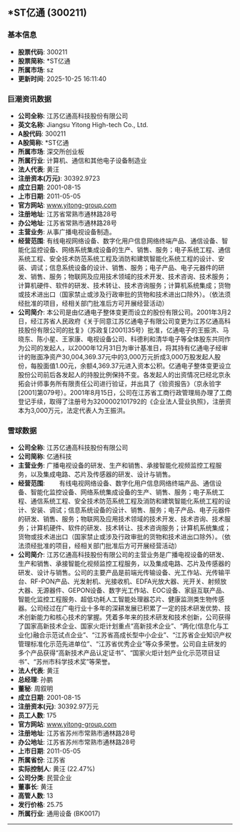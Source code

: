 ## *ST亿通 (300211)

### 基本信息

- **股票代码**: 300211
- **股票简称**: *ST亿通
- **所属市场**: sz
- **更新时间**: 2025-10-25 16:11:40

### 巨潮资讯数据

- **公司全称**: 江苏亿通高科技股份有限公司
- **英文名称**: Jiangsu Yitong High-tech Co., Ltd.
- **A股代码**: 300211
- **A股简称**: *ST亿通
- **所属市场**: 深交所创业板
- **所属行业**: 计算机、通信和其他电子设备制造业
- **法人代表**: 黄汪
- **注册资本(万元)**: 30392.9723
- **成立日期**: 2001-08-15
- **上市日期**: 2011-05-05
- **官方网站**: www.yitong-group.com
- **注册地址**: 江苏省常熟市通林路28号
- **办公地址**: 江苏省常熟市通林路28号
- **主营业务**: 从事广播电视设备制造。
- **经营范围**: 有线电视网络设备、数字化用户信息网络终端产品、通信设备、智能化监控设备、网络系统集成设备的生产、销售、服务；电子系统工程、通信系统工程、安全技术防范系统工程及消防和建筑智能化系统工程的设计、安装、调试；信息系统设备的设计、销售、服务；电子产品、电子元器件的研发、销售、服务；物联网及应用技术领域的技术开发、技术咨询、技术服务；计算机硬件、软件的研发、技术转让、技术咨询服务；计算机系统集成；货物或技术进出口（国家禁止或涉及行政审批的货物和技术进出口除外）。（依法须经批准的项目，经相关部门批准后方可开展经营活动）
- **公司简介**: 本公司是由亿通电子整体变更而设立的股份有限公司。2001年3月2日，经江苏省人民政府《关于同意江苏亿通电子有限公司变更为江苏亿通高科技股份有限公司的批复》（苏政复[2001]35号）批准，亿通电子的王振洪、马晓东、陈小星、王家康、电视设备公司、科德利和清华电子等全体股东共同作为公司的发起人，以2000年12月31日为审计基准日，将其持有亿通电子经审计的账面净资产30,004,369.37元中的3,000万元折成3,000万股发起人股份，每股面值1.00元，余额4,369.37元进入资本公积。亿通电子整体变更设立股份公司前后各发起人的持股比例保持不变。各发起人的出资情况已经北京永拓会计师事务所有限责任公司进行验证，并出具了《验资报告》（京永验字[2001]第079号）。2001年8月15日，公司在江苏省工商行政管理局办理了工商登记手续，取得了注册号为3200002101792的《企业法人营业执照》，注册资本为3,000万元，法定代表人为王振洪。

### 雪球数据

- **公司全称**: 江苏亿通高科技股份有限公司
- **公司简称**: 亿通科技
- **主营业务**: 广播电视设备的研发、生产和销售、承接智能化视频监控工程服务，以及集成电路、芯片及传感器的研发、设计与销售。
- **经营范围**: 　　有线电视网络设备、数字化用户信息网络终端产品、通信设备、智能化监控设备、网络系统集成设备的生产、销售、服务；电子系统工程、通信系统工程、安全技术防范系统工程及消防和建筑智能化系统工程的设计、安装、调试；信息系统设备的设计、销售、服务；电子产品、电子元器件的研发、销售、服务；物联网及应用技术领域的技术开发、技术咨询、技术服务；计算机硬件、软件的研发、技术转让、技术咨询服务；计算机系统集成；货物或技术进出口（国家禁止或涉及行政审批的货物和技术进出口除外）。（依法须经批准的项目，经相关部门批准后方可开展经营活动）
- **公司简介**: 江苏亿通高科技股份有限公司的主营业务是广播电视设备的研发、生产和销售、承接智能化视频监控工程服务，以及集成电路、芯片及传感器的研发、设计与销售。公司的主要产品是前端光传输设备、光工作站、光传输平台、RF-PON产品、光发射机、光接收机、EDFA光放大器、光开关、射频放大器、无源器件、GEPON设备、数字光工作站、EOC设备、家庭互联产品、智能化监控工程服务、超低功耗人工智能处理器芯片、健康监测类生物传感器。公司经过在广电行业十多年的深耕发展已积累了一定的技术研发优势、技术创新能力和核心技术的掌握。凭着多年来的技术研发和技术创新，公司获得了国家高新技术企业、国家火炬计划重点“高新技术企业”、“两化(信息化与工业化)融合示范试点企业”、“江苏省高成长型中小企业”、“江苏省企业知识产权管理标准化示范先进单位”、“江苏省优秀企业”等众多荣誉。公司自主研发的多个产品获得“高新技术产品认定证书”、“国家火炬计划产业化示范项目证书”、“苏州市科学技术奖”等荣誉。
- **法人代表**: 黄汪
- **总经理**: 孙鹏
- **董秘**: 周叙明
- **成立日期**: 2001-08-15
- **注册资本(元)**: 30392.97万元
- **员工人数**: 175
- **官方网站**: www.yitong-group.com
- **注册地址**: 江苏省苏州市常熟市通林路28号
- **办公地址**: 江苏省苏州市常熟市通林路28号
- **上市日期**: 2011-05-05
- **所属省份**: 江苏省
- **实际控制人**: 黄汪 (22.47%)
- **公司分类**: 民营企业
- **董事长**: 黄汪
- **高管人数**: 13
- **发行价格**: 25.75
- **所属行业**: 通用设备 (BK0017)

---